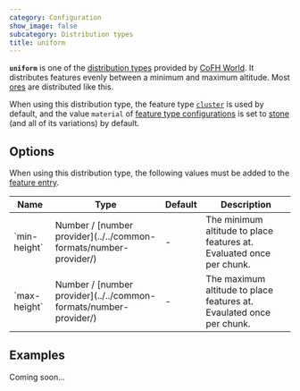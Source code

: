 ```yaml
---
category: Configuration
show_image: false
subcategory: Distribution types
title: uniform
---
```


**`uniform`** is one of the [distribution types](../) provided by [CoFH
World](../../../). It distributes features evenly between a minimum and maximum
altitude. Most [ores](https://minecraft.gamepedia.com/Ore) are distributed like
this.

When using this distribution type, the feature type
[`cluster`](../../feature-types/cluster/) is used by default, and the value
`material` of [feature type
configurations](../../feature-format/#feature-type-configuration) is set to
[stone](https://minecraft.gamepedia.com/Stone) (and all of its variations) by
default.


Options
-------

When using this distribution type, the following values must be added to the
[feature entry](../../feature-format/#features).

<div class="uk-overflow-container">
    <table class="uk-table uk-table-striped uk-text-small">
        <thead>
            <tr>
                <th>Name</th>
                <th>Type</th>
                <th>Default</th>
                <th>Description</th>
            </tr>
        </thead>
        <tbody>
            <tr>
                <td markdown="span">`min-height`</td>
                <td markdown="span">
                    Number / [number provider](../../common-formats/number-provider/)
                </td>
                <td markdown="span">-</td>
                <td markdown="span">
                    The minimum altitude to place features at. Evaluated once
                    per chunk.
                </td>
            </tr>
            <tr>
                <td markdown="span">`max-height`</td>
                <td markdown="span">
                    Number / [number provider](../../common-formats/number-provider/)
                </td>
                <td markdown="span">-</td>
                <td markdown="span">
                    The maximum altitude to place features at. Evaulated once
                    per chunk.
                </td>
            </tr>
        </tbody>
    </table>
</div>


Examples
--------

Coming soon...
